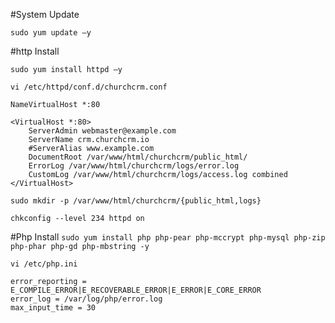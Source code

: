 

#System Update

`sudo yum update –y`

#http Install

`sudo yum install httpd –y`

`vi /etc/httpd/conf.d/churchcrm.conf`

```
NameVirtualHost *:80
        
<VirtualHost *:80>
    ServerAdmin webmaster@example.com
    ServerName crm.churchcrm.io
    #ServerAlias www.example.com
    DocumentRoot /var/www/html/churchcrm/public_html/
    ErrorLog /var/www/html/churchcrm/logs/error.log
    CustomLog /var/www/html/churchcrm/logs/access.log combined
</VirtualHost>
```

`sudo mkdir -p /var/www/html/churchcrm/{public_html,logs}`

`chkconfig --level 234 httpd on`

#Php Install
`sudo yum install php php-pear php-mccrypt php-mysql php-zip php-phar php-gd php-mbstring -y`

`vi /etc/php.ini`

```
error_reporting = E_COMPILE_ERROR|E_RECOVERABLE_ERROR|E_ERROR|E_CORE_ERROR
error_log = /var/log/php/error.log
max_input_time = 30
```

